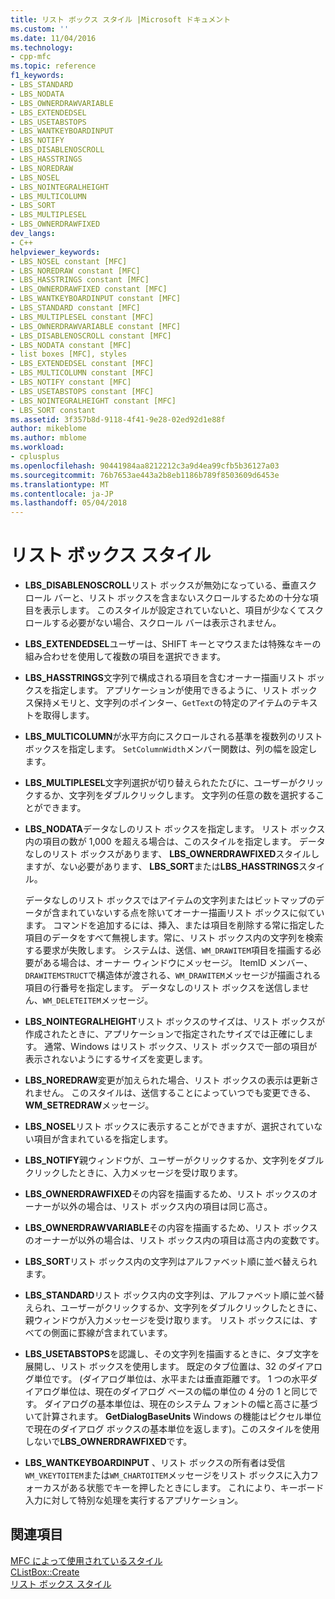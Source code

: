 ```yaml
---
title: リスト ボックス スタイル |Microsoft ドキュメント
ms.custom: ''
ms.date: 11/04/2016
ms.technology:
- cpp-mfc
ms.topic: reference
f1_keywords:
- LBS_STANDARD
- LBS_NODATA
- LBS_OWNERDRAWVARIABLE
- LBS_EXTENDEDSEL
- LBS_USETABSTOPS
- LBS_WANTKEYBOARDINPUT
- LBS_NOTIFY
- LBS_DISABLENOSCROLL
- LBS_HASSTRINGS
- LBS_NOREDRAW
- LBS_NOSEL
- LBS_NOINTEGRALHEIGHT
- LBS_MULTICOLUMN
- LBS_SORT
- LBS_MULTIPLESEL
- LBS_OWNERDRAWFIXED
dev_langs:
- C++
helpviewer_keywords:
- LBS_NOSEL constant [MFC]
- LBS_NOREDRAW constant [MFC]
- LBS_HASSTRINGS constant [MFC]
- LBS_OWNERDRAWFIXED constant [MFC]
- LBS_WANTKEYBOARDINPUT constant [MFC]
- LBS_STANDARD constant [MFC]
- LBS_MULTIPLESEL constant [MFC]
- LBS_OWNERDRAWVARIABLE constant [MFC]
- LBS_DISABLENOSCROLL constant [MFC]
- LBS_NODATA constant [MFC]
- list boxes [MFC], styles
- LBS_EXTENDEDSEL constant [MFC]
- LBS_MULTICOLUMN constant [MFC]
- LBS_NOTIFY constant [MFC]
- LBS_USETABSTOPS constant [MFC]
- LBS_NOINTEGRALHEIGHT constant [MFC]
- LBS_SORT constant
ms.assetid: 3f357b8d-9118-4f41-9e28-02ed92d1e88f
author: mikeblome
ms.author: mblome
ms.workload:
- cplusplus
ms.openlocfilehash: 90441984aa8212212c3a9d4ea99cfb5b36127a03
ms.sourcegitcommit: 76b7653ae443a2b8eb1186b789f8503609d6453e
ms.translationtype: MT
ms.contentlocale: ja-JP
ms.lasthandoff: 05/04/2018
---
```

# <a name="list-box-styles"></a>リスト ボックス スタイル
-   **LBS_DISABLENOSCROLL**リスト ボックスが無効になっている、垂直スクロール バーと、リスト ボックスを含まないスクロールするための十分な項目を表示します。 このスタイルが設定されていないと、項目が少なくてスクロールする必要がない場合、スクロール バーは表示されません。  
  
-   **LBS_EXTENDEDSEL**ユーザーは、SHIFT キーとマウスまたは特殊なキーの組み合わせを使用して複数の項目を選択できます。  
  
-   **LBS_HASSTRINGS**文字列で構成される項目を含むオーナー描画リスト ボックスを指定します。 アプリケーションが使用できるように、リスト ボックス保持メモリと、文字列のポインター、`GetText`の特定のアイテムのテキストを取得します。  
  
-   **LBS_MULTICOLUMN**が水平方向にスクロールされる基準を複数列のリスト ボックスを指定します。 `SetColumnWidth`メンバー関数は、列の幅を設定します。  
  
-   **LBS_MULTIPLESEL**文字列選択が切り替えられたたびに、ユーザーがクリックするか、文字列をダブルクリックします。 文字列の任意の数を選択することができます。  
  
-   **LBS_NODATA**データなしのリスト ボックスを指定します。 リスト ボックス内の項目の数が 1,000 を超える場合は、このスタイルを指定します。 データなしのリスト ボックスがあります、 **LBS_OWNERDRAWFIXED**スタイルしますが、ない必要があります、 **LBS_SORT**または**LBS_HASSTRINGS**スタイル。  
  
     データなしのリスト ボックスではアイテムの文字列またはビットマップのデータが含まれていないする点を除いてオーナー描画リスト ボックスに似ています。 コマンドを追加するには、挿入、または項目を削除する常に指定した項目のデータをすべて無視します。常に、リスト ボックス内の文字列を検索する要求が失敗します。 システムは、送信、`WM_DRAWITEM`項目を描画する必要がある場合は、オーナー ウィンドウにメッセージ。 ItemID メンバー、`DRAWITEMSTRUCT`で構造体が渡される、`WM_DRAWITEM`メッセージが描画される項目の行番号を指定します。 データなしのリスト ボックスを送信しません、`WM_DELETEITEM`メッセージ。  
  
-   **LBS_NOINTEGRALHEIGHT**リスト ボックスのサイズは、リスト ボックスが作成されたときに、アプリケーションで指定されたサイズでは正確にします。 通常、Windows はリスト ボックス、リスト ボックスで一部の項目が表示されないようにするサイズを変更します。  
  
-   **LBS_NOREDRAW**変更が加えられた場合、リスト ボックスの表示は更新されません。 このスタイルは、送信することによっていつでも変更できる、 **WM_SETREDRAW**メッセージ。  
  
-   **LBS_NOSEL**リスト ボックスに表示することができますが、選択されていない項目が含まれているを指定します。  
  
-   **LBS_NOTIFY**親ウィンドウが、ユーザーがクリックするか、文字列をダブルクリックしたときに、入力メッセージを受け取ります。  
  
-   **LBS_OWNERDRAWFIXED**その内容を描画するため、リスト ボックスのオーナーが以外の場合は、リスト ボックス内の項目は同じ高さ。  
  
-   **LBS_OWNERDRAWVARIABLE**その内容を描画するため、リスト ボックスのオーナーが以外の場合は、リスト ボックス内の項目は高さ内の変数です。  
  
-   **LBS_SORT**リスト ボックス内の文字列はアルファベット順に並べ替えられます。  
  
-   **LBS_STANDARD**リスト ボックス内の文字列は、アルファベット順に並べ替えられ、ユーザーがクリックするか、文字列をダブルクリックしたときに、親ウィンドウが入力メッセージを受け取ります。 リスト ボックスには、すべての側面に罫線が含まれています。  
  
-   **LBS_USETABSTOPS**を認識し、その文字列を描画するときに、タブ文字を展開し、リスト ボックスを使用します。 既定のタブ位置は、32 のダイアログ単位です。 (ダイアログ単位は、水平または垂直距離です。 1 つの水平ダイアログ単位は、現在のダイアログ ベースの幅の単位の 4 分の 1 と同じです。 ダイアログの基本単位は、現在のシステム フォントの幅と高さに基づいて計算されます。 **GetDialogBaseUnits** Windows の機能はピクセル単位で現在のダイアログ ボックスの基本単位を返します)。このスタイルを使用しないで**LBS_OWNERDRAWFIXED**です。  
  
-   **LBS_WANTKEYBOARDINPUT** 、リスト ボックスの所有者は受信`WM_VKEYTOITEM`または`WM_CHARTOITEM`メッセージをリスト ボックスに入力フォーカスがある状態でキーを押したときにします。 これにより、キーボード入力に対して特別な処理を実行するアプリケーション。  
  
## <a name="see-also"></a>関連項目  
 [MFC によって使用されているスタイル](../../mfc/reference/styles-used-by-mfc.md)   
 [CListBox::Create](../../mfc/reference/clistbox-class.md#create)   
 [リスト ボックス スタイル](http://msdn.microsoft.com/library/windows/desktop/bb775149)


